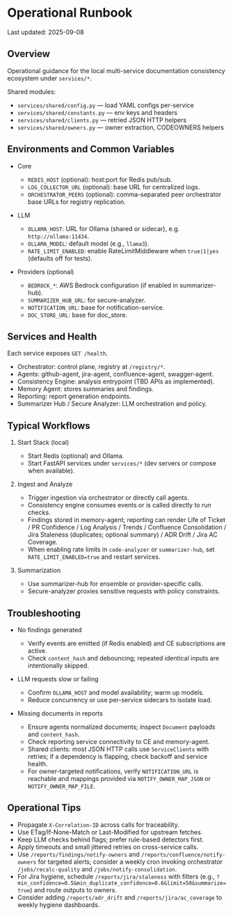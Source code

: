 # Operational Runbook

Last updated: 2025-09-08

## Overview

Operational guidance for the local multi-service documentation consistency ecosystem under `services/*`.

Shared modules:
- `services/shared/config.py` — load YAML configs per-service
- `services/shared/constants.py` — env keys and headers
- `services/shared/clients.py` — retried JSON HTTP helpers
- `services/shared/owners.py` — owner extraction, CODEOWNERS helpers

## Environments and Common Variables

- Core
  - `REDIS_HOST` (optional): host:port for Redis pub/sub.
  - `LOG_COLLECTOR_URL` (optional): base URL for centralized logs.
  - `ORCHESTRATOR_PEERS` (optional): comma-separated peer orchestrator base URLs for registry replication.

- LLM
  - `OLLAMA_HOST`: URL for Ollama (shared or sidecar), e.g. `http://ollama:11434`.
  - `OLLAMA_MODEL`: default model (e.g., `llama3`).
  - `RATE_LIMIT_ENABLED`: enable RateLimitMiddleware when `true|1|yes` (defaults off for tests).

- Providers (optional)
  - `BEDROCK_*`: AWS Bedrock configuration (if enabled in summarizer-hub).
  - `SUMMARIZER_HUB_URL`: for secure-analyzer.
  - `NOTIFICATION_URL`: base for notification-service.
  - `DOC_STORE_URL`: base for doc_store.

## Services and Health

Each service exposes `GET /health`.

- Orchestrator: control plane, registry at `/registry/*`.
- Agents: github-agent, jira-agent, confluence-agent, swagger-agent.
- Consistency Engine: analysis entrypoint (TBD APIs as implemented).
- Memory Agent: stores summaries and findings.
- Reporting: report generation endpoints.
- Summarizer Hub / Secure Analyzer: LLM orchestration and policy.

## Typical Workflows

1) Start Stack (local)
   - Start Redis (optional) and Ollama.
   - Start FastAPI services under `services/*` (dev servers or compose when available).

2) Ingest and Analyze
   - Trigger ingestion via orchestrator or directly call agents.
   - Consistency engine consumes events or is called directly to run checks.
   - Findings stored in memory-agent; reporting can render Life of Ticket / PR Confidence / Log Analysis / Trends / Confluence Consolidation / Jira Staleness (duplicates; optional summary) / ADR Drift / Jira AC Coverage.
   - When enabling rate limits in `code-analyzer` or `summarizer-hub`, set `RATE_LIMIT_ENABLED=true` and restart services.

3) Summarization
   - Use summarizer-hub for ensemble or provider-specific calls.
   - Secure-analyzer proxies sensitive requests with policy constraints.

## Troubleshooting

- No findings generated
  - Verify events are emitted (if Redis enabled) and CE subscriptions are active.
  - Check `content_hash` and debouncing; repeated identical inputs are intentionally skipped.

- LLM requests slow or failing
  - Confirm `OLLAMA_HOST` and model availability; warm up models.
  - Reduce concurrency or use per-service sidecars to isolate load.

- Missing documents in reports
  - Ensure agents normalized documents; inspect `Document` payloads and `content_hash`.
  - Check reporting service connectivity to CE and memory-agent.
  - Shared clients: most JSON HTTP calls use `ServiceClients` with retries; if a dependency is flapping, check backoff and service health.
  - For owner-targeted notifications, verify `NOTIFICATION_URL` is reachable and mappings provided via `NOTIFY_OWNER_MAP_JSON` or `NOTIFY_OWNER_MAP_FILE`.

## Operational Tips

- Propagate `X-Correlation-ID` across calls for traceability.
- Use ETag/If-None-Match or Last-Modified for upstream fetches.
- Keep LLM checks behind flags; prefer rule-based detectors first.
- Apply timeouts and small jittered retries on cross-service calls.
- Use `/reports/findings/notify-owners` and `/reports/confluence/notify-owners` for targeted alerts; consider a weekly cron invoking orchestrator `/jobs/recalc-quality` and `/jobs/notify-consolidation`.
- For Jira hygiene, schedule `/reports/jira/staleness` with filters (e.g., `?min_confidence=0.5&min_duplicate_confidence=0.6&limit=50&summarize=true`) and route outputs to owners.
- Consider adding `/reports/adr_drift` and `/reports/jira/ac_coverage` to weekly hygiene dashboards.


